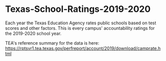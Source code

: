 # Texas-School-Ratings-2019-2020

Each year the Texas Education Agency rates public schools based on test scores and other factors. This is every campus' accountability ratings for the 2019-2020 school year. 


TEA's reference summary for the data is here: https://rptsvr1.tea.texas.gov/perfreport/account/2019/download/camprate.html
